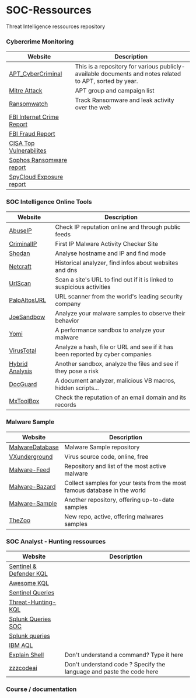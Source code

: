 # SOC-Ressources
Threat Intelligence ressources repository

### Cybercrime Monitoring

| Website | Description |
| --- | --- |
| [APT_CyberCriminal](https://github.com/CyberMonitor/APT_CyberCriminal_Campagin_Collections/tree/master/2023/2023.01.09.Emotet_return) | This is a repository for various publicly-available documents and notes related to APT, sorted by year. |
| [Mitre Attack](https://attack.mitre.org/campaigns/) | APT group and campaign list |
| [Ransomwatch](https://ransomwatch.telemetry.ltd/#/recentposts) | Track Ransomware and leak activity over the web |
| [FBI Internet Crime Report](https://www.ic3.gov/Media/PDF/AnnualReport/2023_IC3Report.pdf) | |
| [FBI Fraud Report](https://www.ic3.gov/Media/PDF/AnnualReport/2022_IC3ElderFraudReport.pdf) | | 
| [CISA Top Vulnerabilites](https://www.cisa.gov/news-events/cybersecurity-advisories/aa23-215a) | |
| [Sophos Ransomware report](https://assets.sophos.com/X24WTUEQ/at/c949g7693gsnjh9rb9gr8/sophos-state-of-ransomware-2023-wp.pdf)
| [SpyCloud Exposure report](https://engage.spycloud.com/rs/713-WIP-737/images/spycloud-report-2023-identity-exposure-report.pdf)



### SOC Intelligence Online Tools

| Website | Description |
| --- | --- |
| [AbuseIP](https://www.abuseipdb.com/) | Check IP reputation online and through public feeds |
| [CriminalIP](https://www.criminalip.io/) | First IP Malware Activity Checker Site |
| [Shodan](https://www.shodan.io/) | Analyse hostname and IP and find mode |
| [Netcraft](https://www.netcraft.com/tools/) | Historical analyzer, find infos about websites and dns |
| [UrlScan](https://urlscan.io/) | Scan a site's URL to find out if it is linked to suspicious activities |
| [PaloAltosURL](https://urlfiltering.paloaltonetworks.com/) | URL scanner from the world's leading security company |
| [JoeSandbow](https://www.joesandbox.com/) | Analyze your malware samples to observe their behavior |
| [Yomi](https://yomi.yoroi.company/upload) | A performance sandbox to analyze your malware |
| [VirusTotal](https://virustotal.com) | Analyze a hash, file or URL and see if it has been reported by cyber companies |
| [Hybrid Analysis](https://www.hybrid-analysis.com/) | Another sandbox, analyze the files and see if they pose a risk |
| [DocGuard](https://app.docguard.io/) | A document analyzer, malicious VB macros, hidden scripts... |
| [MxToolBox](https://mxtoolbox.com/) | Check the reputation of an email domain and its records |


### Malware Sample 

| Website | Description |
| --- | --- |
| [MalwareDatabase](https://github.com/Pyran1/MalwareDatabase ) | Malware Sample repository |
| [VXunderground](https://github.com/vxunderground) | Virus source code, online, free |
| [Malware-Feed](https://github.com/MalwareSamples/Malware-Feed) | Repository and list of the most active malware |
| [Malware-Bazard](MalwareBazaar) | Collect samples for your tests from the most famous database in the world |
| [Malware-Sample](https://github.com/jstrosch/malware-samples) | Another repository, offering up-to-date samples |
| [TheZoo](https://github.com/ytisf/theZoo) | New repo, active, offering malwares samples |



### SOC Analyst - Hunting ressources

| Website | Description |
| --- | --- |
|[Sentinel & Defender KQL](https://github.com/Bert-JanP/Hunting-Queries-Detection-Rules) | |
|[Awesome KQL](https://github.com/cylaris/awesomekql) |  |
|[Sentinel Queries](https://github.com/reprise99/Sentinel-Queries) | |
|[Threat-Hunting-KQL](https://github.com/Cyb3r-Monk/Threat-Hunting-and-Detection/blob/main/Defense%20Evasion/DLL%20Hijacking%20-%20HijackLibs.md) |
|[Splunk Queries SOC](https://github.com/labibhossen/Splunk-Queries-for-SOC-Analyst) |   |
|[Splunk queries](https://github.com/shauntdergrigorian/splunkqueries) | |
|[IBM AQL](https://www.ibm.com/docs/en/qradar-on-cloud?topic=structure-sample-aql-queries) | |
|[Explain Shell](https://explainshell.com/?trk=article-ssr-frontend-pulse_little-text-block) | Don't understand a command? Type it here | 
|[zzzcodeai](https://zzzcode.ai/code-explain) | Don't understand code ? Specify the language and paste the code here |

### Course / documentation


